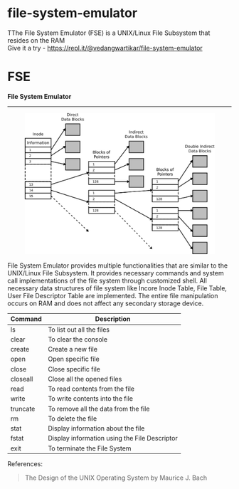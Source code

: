 # file-system-emulator
TThe File System Emulator (FSE) is a UNIX/Linux File Subsystem that resides on the RAM
<br>
Give it a try - https://repl.it/@vedangwartikar/file-system-emulator

# FSE
__File System Emulator__
- - - -

<div align="center">
    <img src="https://github.com/vedangwartikar/file-system-emulator/blob/master/vfs.png" width="427" height="317"/>
</div>

File System Emulator provides multiple functionalities that are similar to the UNIX/Linux File Subsystem. It provides necessary commands and system call implementations of the file system through customized shell. All necessary data structures of file system like Incore Inode Table, File Table, User File Descriptor Table are implemented. The entire file manipulation occurs on RAM and does not affect any secondary storage device.


Command | Description
------- | ------------------------------------------
ls      | To list out all the files
clear   | To clear the console
create  | Create a new file
open    | Open specific file
close   | Close specific file
closeall| Close all the opened files
read    | To read contents from the file
write   | To write contents into the file
truncate| To remove all the data from the file
rm      | To delete the file
stat    | Display information about the file
fstat   | Display information using the File Descriptor
exit    | To terminate the File System


References:
> The Design of the UNIX Operating System by Maurice J. Bach
